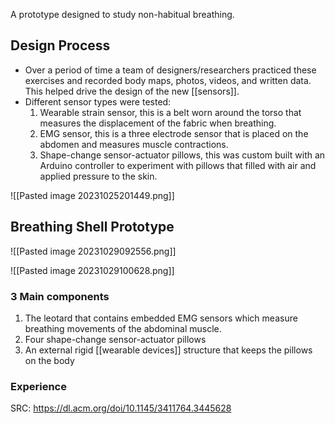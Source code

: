 
A prototype designed to study non-habitual breathing.

## Design Process

- Over a period of time a team of designers/researchers practiced these exercises and recorded body maps, photos, videos, and written data. This helped drive the design of the new [[sensors]]. 
- Different sensor types were tested:
	1. Wearable strain sensor, this is a belt worn around the torso that measures the displacement of the fabric when breathing.
	2. EMG sensor, this is a three electrode sensor that is placed on the abdomen and measures muscle contractions.
	3. Shape-change sensor-actuator pillows, this was custom built with an Arduino controller to experiment with pillows that filled with air and applied pressure to the skin.

![[Pasted image 20231025201449.png]]

## Breathing Shell Prototype

![[Pasted image 20231029092556.png]]

![[Pasted image 20231029100628.png]]


### 3 Main components

1. The leotard that contains embedded EMG sensors which measure breathing movements of the abdominal muscle.
2. Four shape-change sensor-actuator pillows
3. An external rigid [[wearable devices]] structure that keeps the pillows on the body

### Experience



SRC: https://dl.acm.org/doi/10.1145/3411764.3445628